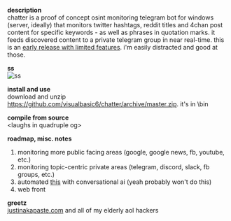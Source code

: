 **description**<br/>
chatter is a proof of concept osint monitoring telegram bot for windows (server, ideally) that monitors twitter hashtags, reddit titles and 4chan post content for specific keywords - as well as phrases in quotation marks. it feeds discovered content to a private telegram group in near real-time. this is an [early release with limited features](https://github.com/visualbasic6/subdomain-bruteforce). i'm easily distracted and good at those.

**ss**<br/>
![ss](https://github.com/visualbasic6/chatter/raw/master/ss.gif)

**install and use**<br/>
download and unzip https://github.com/visualbasic6/chatter/archive/master.zip. it's in \bin

**compile from source**<br/>
\<laughs in quadruple og\>

**roadmap, misc. notes**<br/>
1. monitoring more public facing areas (google, google news, fb, youtube, etc.)
2. monitoring topic-centric private areas (telegram, discord, slack, fb groups, etc.)
3. automated [this](https://pastebin.com/raw/irj4Fyd5) with conversational ai (yeah probably won't do this)
4. web front

**greetz**<br/>
[justinakapaste.com](https://justinakapaste.com) and all of my elderly aol hackers
